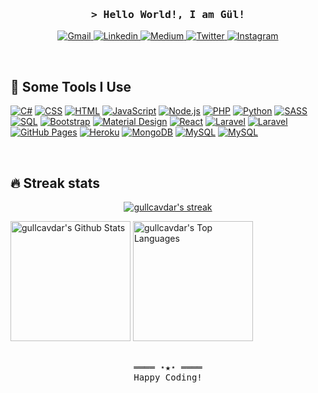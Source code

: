 
<!-- Intro  -->
<h3 align="center">
        <samp>&gt; Hello World!, I am Gül!
        </samp>
</h3>

<!-- Social icons section -->
  <p align="center">
        <!-- Gmail -->
        <a href="mailto:cavdargul@gmail.com" target="_blank"><img alt="Gmail"
                src="https://img.shields.io/badge/-Gmail-EA4335&logo=Gmail&logoColor=white">
        </a>
        <!-- Linkedin -->
        <a href="https://www.linkedin.com/in/gullcavdar/" target="_blank"><img alt="Linkedin"
                src="https://img.shields.io/badge/-Linkedin-0A66C2?logo=Linkedin&logoColor=white">
        </a>
        <!-- Medium -->
        <a href="https://medium.com/@gullcavdar" target="_blank"><img alt="Medium"
                src="https://img.shields.io/badge/Medium-%23000000.svg?logo=Medium&logoColor=white">
        </a>
        <!-- Twitter -->
        <a href="https://twitter.com/iamrosellaa" target="_blank"><img alt="Twitter"
                src="https://img.shields.io/badge/Twitter-1DA1F2?logo=twitter&logoColor=white">
        </a>
        <!-- Instagram -->
        <a href="https://www.instagram.com/gullcavdar/" target="_blank"><img alt="Instagram"
                src="https://img.shields.io/badge/-Instagram-E4405F?logo=Instagram&logoColor=white">
        </a>
    </p>


<br/>

## 🚀 Some Tools I Use
<p>
    <a href="https://github.com/search?q=user%3ADenverCoder1+language%3Acsharp"><img alt="C#" src="https://custom-icon-badges.herokuapp.com/badge/C%23-68217A.svg?logo=cs2&logoColor=white"></a>
    <a href="https://github.com/search?q=user%3ADenverCoder1+language%3Acss"><img alt="CSS" src="https://img.shields.io/badge/CSS-1572B6.svg?logo=css3&logoColor=white"></a>
    <a href="https://github.com/search?q=user%3ADenverCoder1+language%3Ahtml"><img alt="HTML" src="https://img.shields.io/badge/HTML-E34F26.svg?logo=html5&logoColor=white"></a>
       <a href="https://github.com/search?q=user%3ADenverCoder1+language%3Ajavascript"><img alt="JavaScript" src="https://img.shields.io/badge/JavaScript-F7DF1E.svg?logo=javascript&logoColor=black"></a>
    <a href="https://github.com/search?q=user%3ADenverCoder1+language%3Ajavascript"><img alt="Node.js" src="https://img.shields.io/badge/Node.js-43853D.svg?logo=node.js&logoColor=white"></a>
    <a href="https://github.com/search?q=user%3ADenverCoder1+language%3Aphp"><img alt="PHP" src="https://img.shields.io/badge/PHP-777BB4.svg?logo=php&logoColor=white"></a>
    <a href="https://github.com/search?q=user%3ADenverCoder1+language%3Apython"><img alt="Python" src="https://img.shields.io/badge/Python-14354C.svg?logo=python&logoColor=white"></a>
    <a href="https://github.com/search?q=user%3ADenverCoder1+language%3Asass"><img alt="SASS" src="https://img.shields.io/badge/Sass-hotpink.svg?logo=SASS&logoColor=white"></a>
    <a href="https://github.com/search?q=user%3ADenverCoder1+language%3Asql"><img alt="SQL" src="https://custom-icon-badges.herokuapp.com/badge/SQL-025E8C.svg?logo=database&logoColor=white"></a>
    <a href="#"><img alt="Bootstrap" src="https://img.shields.io/badge/Bootstrap-7952B3.svg?logo=bootstrap&logoColor=white"></a>
    <a href="#"><img alt="Material Design" src="https://img.shields.io/badge/Material%20Design-0081CB.svg?logo=material-design&logoColor=white"></a>
    <a href="#"><img alt="React" src="https://img.shields.io/badge/React-20232a.svg?logo=react&logoColor=%2361DAFB"></a>
    <a href="#"><img alt="Laravel" src="https://img.shields.io/badge/LARAVEL-%23FF2D20?logo=laravel&logoColor=white"></a>
    <a href="#"><img alt="Laravel" src="https://img.shields.io/badge/.NET-512BD4?logo=dotnet&logoColor=white"></a>
    <a href="#"><img alt="GitHub Pages" src="https://img.shields.io/badge/GitHub%20Pages-327FC7.svg?logo=github&logoColor=white"></a>
    <a href="#"><img alt="Heroku" src="https://img.shields.io/badge/Heroku-430098.svg?logo=heroku&logoColor=white"></a>
    <a href="#"><img alt="MongoDB" src ="https://img.shields.io/badge/MongoDB-4ea94b.svg?logo=mongodb&logoColor=white"></a>
    <a href="#"><img alt="MySQL" src="https://img.shields.io/badge/MySQL-00f.svg?logo=mysql&logoColor=white"></a>
    <a href="#"><img alt="MySQL" src="https://img.shields.io/badge/azure-%230072C6.svg?logo=azure-devops&logoColor=white"></a>
</p>
 
</br>

## 🔥 Streak stats
 
<p align="center">
  <a href="https://github.com/DenverCoder1/github-readme-streak-stats">
    <img title="🔥 Get streak stats for your profile at git.io/streak-stats" alt="gullcavdar's streak" src="https://github-readme-streak-stats.herokuapp.com/?user=gullcavdar&theme=radical&hide_border=true&background=000000"/>
  </a>
</p>
    <a href="https://github.com/anuraghazra/github-readme-stats"><img alt="gullcavdar's Github Stats" src="https://github-readme-stats.vercel.app/api/?username=gullcavdar&show_icons=true&count_private=true&theme=react&hide_border=true&bg_color=1F222E&title_color=F85D7F&icon_color=F8D866" height="192px"/></a>
  <a href="https://github.com/anuraghazra/github-readme-stats"><img alt="gullcavdar's Top Languages" src="https://github-readme-stats.vercel.app/api/top-langs/?username=gullcavdar&langs_count=8&layout=compact&theme=react&hide_border=true&bg_color=1F222E&title_color=F85D7F&icon_color=F8D866&hide=Jupyter%20Notebook" height="192px"/></a>
<br/>
<br/>
<!-- Footer -->
<samp>
    <p align="center">
        ════ ⋆★⋆ ════
        <br>
        Happy Coding!
    </p>
</samp>

